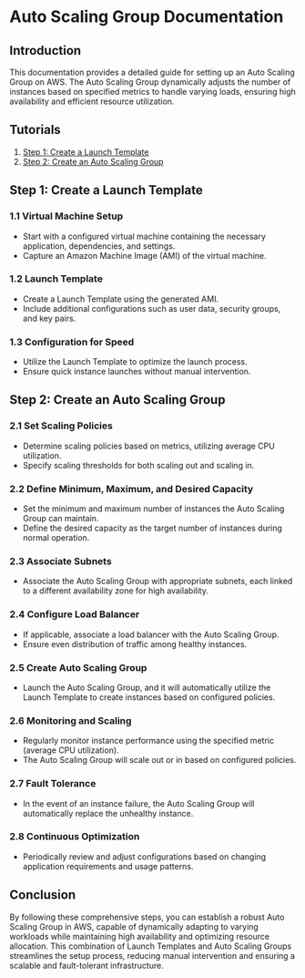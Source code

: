 # Auto Scaling Group Documentation

## Introduction

This documentation provides a detailed guide for setting up an Auto Scaling Group on AWS. The Auto Scaling Group dynamically adjusts the number of instances based on specified metrics to handle varying loads, ensuring high availability and efficient resource utilization.


## Tutorials

1. [Step 1: Create a Launch Template](step-by-step-creating-lt.md)
2. [Step 2: Create an Auto Scaling Group](step-by-step-creating-asg.md)

## Step 1: Create a Launch Template

### 1.1 Virtual Machine Setup

- Start with a configured virtual machine containing the necessary application, dependencies, and settings.
- Capture an Amazon Machine Image (AMI) of the virtual machine.

### 1.2 Launch Template

- Create a Launch Template using the generated AMI.
- Include additional configurations such as user data, security groups, and key pairs.

### 1.3 Configuration for Speed

- Utilize the Launch Template to optimize the launch process.
- Ensure quick instance launches without manual intervention.

## Step 2: Create an Auto Scaling Group

### 2.1 Set Scaling Policies

- Determine scaling policies based on metrics, utilizing average CPU utilization.
- Specify scaling thresholds for both scaling out and scaling in.

### 2.2 Define Minimum, Maximum, and Desired Capacity

- Set the minimum and maximum number of instances the Auto Scaling Group can maintain.
- Define the desired capacity as the target number of instances during normal operation.

### 2.3 Associate Subnets

- Associate the Auto Scaling Group with appropriate subnets, each linked to a different availability zone for high availability.

### 2.4 Configure Load Balancer

- If applicable, associate a load balancer with the Auto Scaling Group.
- Ensure even distribution of traffic among healthy instances.

### 2.5 Create Auto Scaling Group

- Launch the Auto Scaling Group, and it will automatically utilize the Launch Template to create instances based on configured policies.

### 2.6 Monitoring and Scaling

- Regularly monitor instance performance using the specified metric (average CPU utilization).
- The Auto Scaling Group will scale out or in based on configured policies.

### 2.7 Fault Tolerance

- In the event of an instance failure, the Auto Scaling Group will automatically replace the unhealthy instance.

### 2.8 Continuous Optimization

- Periodically review and adjust configurations based on changing application requirements and usage patterns.

## Conclusion

By following these comprehensive steps, you can establish a robust Auto Scaling Group in AWS, capable of dynamically adapting to varying workloads while maintaining high availability and optimizing resource allocation. This combination of Launch Templates and Auto Scaling Groups streamlines the setup process, reducing manual intervention and ensuring a scalable and fault-tolerant infrastructure.

